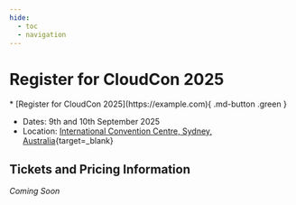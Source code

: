 ```yaml
---
hide:
  - toc
  - navigation
---
```


# Register for CloudCon 2025

<div class="grid cards" markdown>
* [Register for CloudCon 2025](https://example.com){ .md-button .green }
</div>

* Dates: 9th and 10th September 2025
* Location: [International Convention Centre, Sydney, Australia](https://maps.app.goo.gl/L4XpFWBf9BAmkwfW7){target=_blank}

## Tickets and Pricing Information

_Coming Soon_